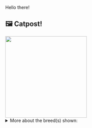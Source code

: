 Hello there!



## 🖼️ Catpost!

<sub>
    <img src="https://cdn2.thecatapi.com/images/Ycnj9T-JJ.jpg" height="256">
</sub>


<details>
<summary>More about the breed(s) shown:</summary>

Breed: Turkish Van

Description: While the Turkish Van loves to jump and climb, play with toys, retrieve and play chase, she is is big and ungainly; this is one cat who doesn’t always land on his feet. While not much of a lap cat, the Van will be happy to cuddle next to you and sleep in your bed. 

Links:
<ul>
  <li>CFA http://cfa.org/Breeds/BreedsSthruT/TurkishVan.aspx</li>
  <li>Wikipedia https://en.wikipedia.org/wiki/Turkish_Van</li>
</ul> 

</details>
